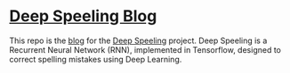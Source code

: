 # [Deep Speeling Blog](https://mdcramer.github.io/Deep-Speeling-Blog/)

This repo is the [blog](https://mdcramer.github.io/Deep-Speeling-Blog/) for the [Deep Speeling](https://github.com/mdcramer/Deep-Speeling) project. Deep Speeling is a Recurrent Neural Network (RNN), implemented in Tensorflow, designed to correct spelling mistakes using Deep Learning.
